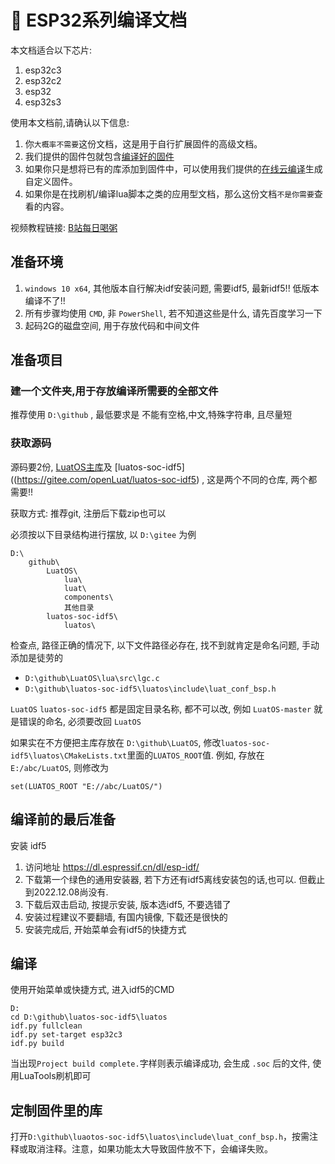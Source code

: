 # 📡 ESP32系列编译文档

本文档适合以下芯片:
1. esp32c3
2. esp32c2
3. esp32
4. esp32s3

使用本文档前,请确认以下信息:

1. 你`大概率不需要`这份文档，这是用于自行扩展固件的高级文档。
2. 我们提供的固件包就包含[编译好的固件](https://gitee.com/openLuat/LuatOS/releases)
3. 如果你只是想将已有的库添加到固件中，可以使用我们提供的[在线云编译](https://wiki.luatos.com/develop/compile/Cloud_compilation.html)生成自定义固件。
4. 如果你是在找刷机/编译lua脚本之类的应用型文档，那么这份文档`不是你需要`查看的内容。

视频教程链接: [B站每日喝粥](https://www.bilibili.com/video/BV1D3411p7MK?p=1)

## 准备环境

1. `windows 10 x64`, 其他版本自行解决idf安装问题, 需要idf5, 最新idf5!! 低版本编译不了!!
2. 所有步骤均使用 `CMD`, 非 `PowerShell`, 若不知道这些是什么, 请先百度学习一下
3. 起码2G的磁盘空间, 用于存放代码和中间文件

## 准备项目

### 建一个文件夹,用于存放编译所需要的全部文件

推荐使用  `D:\github` , 最低要求是 不能有空格,中文,特殊字符串, 且尽量短

### 获取源码

源码要2份, [LuatOS主库](https://gitee.com/openLuat/LuatOS)及 [luatos-soc-idf5]((https://gitee.com/openLuat/luatos-soc-idf5) , 这是两个不同的仓库, 两个都需要!!

获取方式: 推荐git, 注册后下载zip也可以

必须按以下目录结构进行摆放, 以 `D:\gitee` 为例

```
D:\
    github\
        LuatOS\
            lua\
            luat\
            components\
            其他目录
        luatos-soc-idf5\
            luatos\
```

检查点, 路径正确的情况下, 以下文件路径必存在, 找不到就肯定是命名问题, 手动添加是徒劳的

* `D:\github\LuatOS\lua\src\lgc.c`
* `D:\github\luatos-soc-idf5\luatos\include\luat_conf_bsp.h`


`LuatOS` `luatos-soc-idf5` 都是固定目录名称, 都不可以改, 例如 `LuatOS-master` 就是错误的命名, 必须要改回 `LuatOS`

如果实在不方便把主库存放在 `D:\github\LuatOS`, 修改`luatos-soc-idf5\luatos\CMakeLists.txt`里面的`LUATOS_ROOT`值. 例如, 存放在 `E:/abc/LuatOS`, 则修改为

```
set(LUATOS_ROOT "E://abc/LuatOS/")
```

## 编译前的最后准备

安装 idf5
1. 访问地址 https://dl.espressif.cn/dl/esp-idf/
2. 下载第一个绿色的通用安装器, 若下方还有idf5离线安装包的话,也可以. 但截止到2022.12.08尚没有.
3. 下载后双击启动, 按提示安装, 版本选idf5, 不要选错了
4. 安装过程建议不要翻墙, 有国内镜像, 下载还是很快的
5. 安装完成后, 开始菜单会有idf5的快捷方式

## 编译

使用开始菜单或快捷方式, 进入idf5的CMD

```
D:
cd D:\github\luatos-soc-idf5\luatos
idf.py fullclean
idf.py set-target esp32c3
idf.py build
```

当出现`Project build complete.`字样则表示编译成功, 会生成 `.soc` 后的文件, 使用LuaTools刷机即可

## 定制固件里的库

打开`D:\github\luaotos-soc-idf5\luatos\include\luat_conf_bsp.h`，按需注释或取消注释。注意，如果功能太大导致固件放不下，会编译失败。

